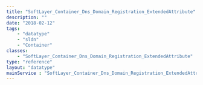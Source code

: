 ```yaml
---
title: "SoftLayer_Container_Dns_Domain_Registration_ExtendedAttribute"
description: ""
date: "2018-02-12"
tags:
    - "datatype"
    - "sldn"
    - "Container"
classes:
    - "SoftLayer_Container_Dns_Domain_Registration_ExtendedAttribute"
type: "reference"
layout: "datatype"
mainService : "SoftLayer_Container_Dns_Domain_Registration_ExtendedAttribute"
---
```

